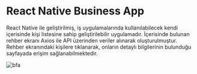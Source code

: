# React Native Business App
React Native ile geliştirilmiş, iş uygulamalarında kullanılabilecek kendi içerisinde kişi listesine sahip geliştirilebilir uygulamadır.
İçerisinde bulunan rehber ekranı Axios ile API üzerinden veriler alınarak oluşturulmuştur. Rehber ekranındaki kişilere tıklanarak, onların detaylı bilgilerinin bulunduğu sayfayada erişim sağlanabilmektedir.

![bfa](https://user-images.githubusercontent.com/50481841/106392135-8ee43f00-6401-11eb-8feb-f9f8bdc0db81.jpg)
